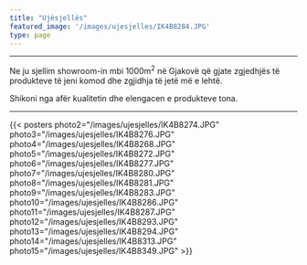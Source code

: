 ```yaml
---
title: "Ujësjellës"
featured_image: '/images/ujesjelles/IK4B8284.JPG'
type: page
---
```

<hr/>
<div class="tc-l ph3 ph4-ns">
<p>Ne ju sjellim showroom-in mbi 1000m<sup>2</sup> në Gjakovë që gjate zgjedhjës të produkteve të jeni komod dhe zgjidhja të jetë më e lehtë. </p>
<p>Shikoni nga afër kualitetin dhe elengacen e produkteve tona.</p>
</div>
<hr/>

<!--

{{< posters 
photo1="/images/pllaka/.JPG"
photo2="/images/pllaka/.JPG"
photo3="/images/pllaka/.JPG"
photo4="/images/pllaka/.JPG"
photo5="/images/pllaka/.JPG"
photo6="/images/pllaka/.JPG"
photo7="/images/pllaka/.JPG"
photo8="/images/pllaka/.JPG"
photo9="/images/pllaka/.JPG"
photo10="/images/pllaka/.JPG"
photo11="/images/pllaka/.JPG"
photo12="/images/pllaka/.JPG"
photo13="/images/pllaka/.JPG"
photo14="/images/pllaka/.JPG"
photo15="/images/pllaka/.JPG"
photo16="/images/pllaka/.JPG"
>}}
-->
<!-- photo1="/images/ujesjelles/IK4B8284.JPG" -->
{{< posters 
photo2="/images/ujesjelles/IK4B8274.JPG"
photo3="/images/ujesjelles/IK4B8276.JPG"
photo4="/images/ujesjelles/IK4B8268.JPG"
photo5="/images/ujesjelles/IK4B8272.JPG"
photo6="/images/ujesjelles/IK4B8277.JPG"
photo7="/images/ujesjelles/IK4B8280.JPG"
photo8="/images/ujesjelles/IK4B8281.JPG"
photo9="/images/ujesjelles/IK4B8283.JPG"
photo10="/images/ujesjelles/IK4B8286.JPG"
photo11="/images/ujesjelles/IK4B8287.JPG"
photo12="/images/ujesjelles/IK4B8293.JPG"
photo13="/images/ujesjelles/IK4B8294.JPG"
photo14="/images/ujesjelles/IK4B8313.JPG"
photo15="/images/ujesjelles/IK4B8349.JPG" >}}
